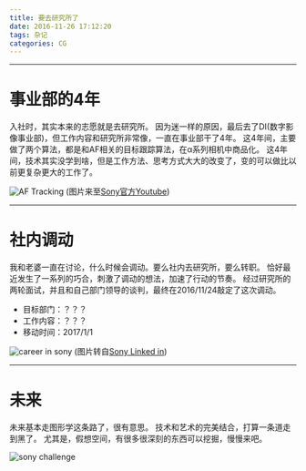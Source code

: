 ```yaml
---
title: 要去研究所了
date: 2016-11-26 17:12:20
tags: 杂记
categories: CG
---
```


-------------------------------------

# 事业部的4年

入社时，其实本来的志愿就是去研究所。
因为迷一样的原因，最后去了DI(数字影像事业部)，但工作内容和研究所非常像，一直在事业部干了4年。
这4年间，主要做了两个算法，都是和AF相关的目标跟踪算法，在α系列相机中商品化。
这4年间，技术其实没学到啥，但是工作方法、思考方式大大的改变了，变的可以做比以前更复杂更大的工作了。


![AF Tracking](/images/20161126_AFTracking.png)
(图片来至[Sony官方Youtube](https://www.youtube.com/watch?v=qZGmLf6o6Bc))

-------------------------------------

# 社内调动

我和老婆一直在讨论，什么时候会调动。要么社内去研究所，要么转职。
恰好最近发生了一系列的巧合，刺激了调动的想法，加速了行动的节奏。
经过研究所的两轮面试，并且和自己部门领导的谈判，最终在2016/11/24敲定了这次调动。

- 目标部门：？？？
- 工作内容：？？？
- 移动时间：2017/1/1

![career in sony](https://media.licdn.com/media/p/6/005/030/0c0/10a7d05.png)
(图片转自[Sony Linked in](https://www.linkedin.com/company/sony/careers?trk=top_nav_careers))

-------------------------------------

# 未来

未来基本走图形学这条路了，很有意思。
技术和艺术的完美结合，打算一条道走到黑了。
尤其是，假想空间，有很多很深刻的东西可以挖掘，慢慢来吧。

![sony challenge](/images/20161126_SonyChallenge.png)
